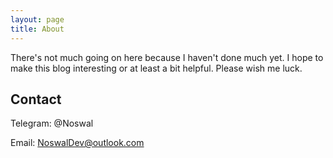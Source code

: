 ```yaml
---
layout: page
title: About
---
```


There's not much going on here because I haven't done much yet. I hope to make this blog interesting or at least a bit helpful. Please wish me luck.

## Contact

Telegram: @Noswal

Email: NoswalDev@outlook.com
